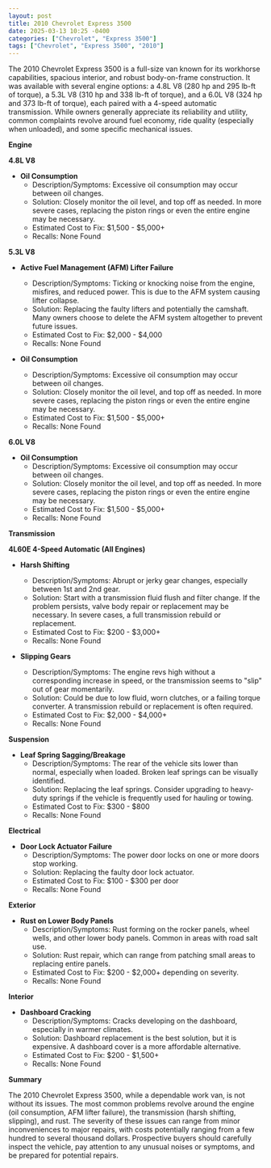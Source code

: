 ```yaml
---
layout: post
title: 2010 Chevrolet Express 3500
date: 2025-03-13 10:25 -0400
categories: ["Chevrolet", "Express 3500"]
tags: ["Chevrolet", "Express 3500", "2010"]
---
```

The 2010 Chevrolet Express 3500 is a full-size van known for its workhorse capabilities, spacious interior, and robust body-on-frame construction. It was available with several engine options: a 4.8L V8 (280 hp and 295 lb-ft of torque), a 5.3L V8 (310 hp and 338 lb-ft of torque), and a 6.0L V8 (324 hp and 373 lb-ft of torque), each paired with a 4-speed automatic transmission. While owners generally appreciate its reliability and utility, common complaints revolve around fuel economy, ride quality (especially when unloaded), and some specific mechanical issues.

**Engine**

**4.8L V8**

*   **Oil Consumption**
    *   Description/Symptoms: Excessive oil consumption may occur between oil changes.
    *   Solution: Closely monitor the oil level, and top off as needed. In more severe cases, replacing the piston rings or even the entire engine may be necessary.
    *   Estimated Cost to Fix: $1,500 - $5,000+
    *   Recalls: None Found

**5.3L V8**

*   **Active Fuel Management (AFM) Lifter Failure**
    *   Description/Symptoms: Ticking or knocking noise from the engine, misfires, and reduced power. This is due to the AFM system causing lifter collapse.
    *   Solution: Replacing the faulty lifters and potentially the camshaft. Many owners choose to delete the AFM system altogether to prevent future issues.
    *   Estimated Cost to Fix: $2,000 - $4,000
    *   Recalls: None Found

*   **Oil Consumption**
    *   Description/Symptoms: Excessive oil consumption may occur between oil changes.
    *   Solution: Closely monitor the oil level, and top off as needed. In more severe cases, replacing the piston rings or even the entire engine may be necessary.
    *   Estimated Cost to Fix: $1,500 - $5,000+
    *   Recalls: None Found

**6.0L V8**

*   **Oil Consumption**
    *   Description/Symptoms: Excessive oil consumption may occur between oil changes.
    *   Solution: Closely monitor the oil level, and top off as needed. In more severe cases, replacing the piston rings or even the entire engine may be necessary.
    *   Estimated Cost to Fix: $1,500 - $5,000+
    *   Recalls: None Found

**Transmission**

**4L60E 4-Speed Automatic (All Engines)**

*   **Harsh Shifting**
    *   Description/Symptoms: Abrupt or jerky gear changes, especially between 1st and 2nd gear.
    *   Solution: Start with a transmission fluid flush and filter change. If the problem persists, valve body repair or replacement may be necessary. In severe cases, a full transmission rebuild or replacement.
    *   Estimated Cost to Fix: $200 - $3,000+
    *   Recalls: None Found

*   **Slipping Gears**
    *   Description/Symptoms: The engine revs high without a corresponding increase in speed, or the transmission seems to "slip" out of gear momentarily.
    *   Solution: Could be due to low fluid, worn clutches, or a failing torque converter. A transmission rebuild or replacement is often required.
    *   Estimated Cost to Fix: $2,000 - $4,000+
    *   Recalls: None Found

**Suspension**

*   **Leaf Spring Sagging/Breakage**
    *   Description/Symptoms: The rear of the vehicle sits lower than normal, especially when loaded. Broken leaf springs can be visually identified.
    *   Solution: Replacing the leaf springs. Consider upgrading to heavy-duty springs if the vehicle is frequently used for hauling or towing.
    *   Estimated Cost to Fix: $300 - $800
    *   Recalls: None Found

**Electrical**

*   **Door Lock Actuator Failure**
    *   Description/Symptoms: The power door locks on one or more doors stop working.
    *   Solution: Replacing the faulty door lock actuator.
    *   Estimated Cost to Fix: $100 - $300 per door
    *   Recalls: None Found

**Exterior**

*   **Rust on Lower Body Panels**
    *   Description/Symptoms: Rust forming on the rocker panels, wheel wells, and other lower body panels. Common in areas with road salt use.
    *   Solution: Rust repair, which can range from patching small areas to replacing entire panels.
    *   Estimated Cost to Fix: $200 - $2,000+ depending on severity.
    *   Recalls: None Found

**Interior**

*   **Dashboard Cracking**
    *   Description/Symptoms: Cracks developing on the dashboard, especially in warmer climates.
    *   Solution: Dashboard replacement is the best solution, but it is expensive. A dashboard cover is a more affordable alternative.
    *   Estimated Cost to Fix: $200 - $1,500+
    *   Recalls: None Found

**Summary**

The 2010 Chevrolet Express 3500, while a dependable work van, is not without its issues. The most common problems revolve around the engine (oil consumption, AFM lifter failure), the transmission (harsh shifting, slipping), and rust. The severity of these issues can range from minor inconveniences to major repairs, with costs potentially ranging from a few hundred to several thousand dollars. Prospective buyers should carefully inspect the vehicle, pay attention to any unusual noises or symptoms, and be prepared for potential repairs.

